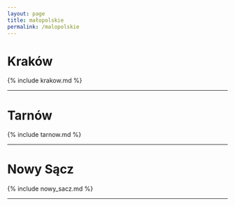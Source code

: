 ```yaml
---
layout: page
title: małopolskie
permalink: /malopolskie
---
```


# Kraków

{% include krakow.md %}

---

# Tarnów 

{% include tarnow.md %}

---

# Nowy Sącz

{% include nowy_sacz.md %}

---

